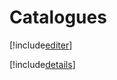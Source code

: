 # Catalogues

[!include[editer](catalogues.editer.autogen.md)]

[!include[details](catalogues.details.autogen.md)]



















































